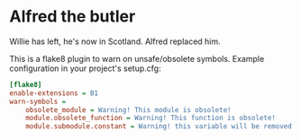Alfred the butler
=================

Willie has left, he's now in Scotland. Alfred replaced him.

This is a flake8 plugin to warn on unsafe/obsolete symbols. Example
configuration in your project's setup.cfg:

```ini
[flake8]
enable-extensions = B1
warn-symbols =
    obsolete_module = Warning! This module is obsolete!
    module.obsolete_function = Warning! This function is obsolete!
    module.submodule.constant = Warning! this variable will be removed!
```
